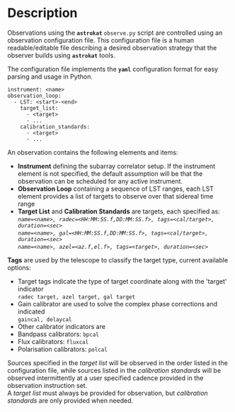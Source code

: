 # Description
Observations using the **`astrokat`** `observe.py` script are controlled using an observation configuration file. This configuration file is a human readable/editable file describing a desired observation strategy that the observer builds using **`astrokat`** tools.

The configuration file implements the **`yaml`** configuration format for easy parsing and usage in Python.   
```
instrument: <name>
observation_loop:
  - LST: <start>-<end>
    target_list:
      - <target>
      - ...
    calibration_standards:
      - <target>
      - ...
```

An observation contains the following elements and items:
* **Instrument** defining the subarray correlator setup. If the instrument element is not specified, the default assumption will be that the observation can be scheduled for any active instrument.
* **Observation Loop** containing a sequence of LST ranges, each LST element provides a list of targets to observe over that sidereal time range
* **Target List** and **Calibration Standards** are targets, each specified as:   
_`name=<name>, radec=<HH:MM:SS.f,DD:MM:SS.f>, tags=<cal/target>, duration=<sec>`_   
_`name=<name>, gal=<HH:MM:SS.f,DD:MM:SS.f>, tags=<cal/target>, duration=<sec>`_   
_`name=<name>, azel=<az.f,el.f>, tags=<target>, duration=<sec>`_   

**Tags** are used by the telescope to classify the target type, current available options:
* Target tags indicate the type of target coordinate along with the 'target' indicator   
`radec target, azel target, gal target`
* Gain calibrator are used to solve the complex phase corrections and indicated   
`gaincal, delaycal`
* Other calibrator indicators are
 * Bandpass calibrators: `bpcal`
 * Flux calibrators: `fluxcal`
 * Polarisation calibrators: `polcal`

Sources specified in the _target list_ will be observed in the order listed in the configuration file, while sources listed in the _calibration standards_ will be observed intermittently at a user specified cadence provided in the observation instruction set.   
A _target list_ must always be provided for observation, but _calibration standards_ are only provided when needed.